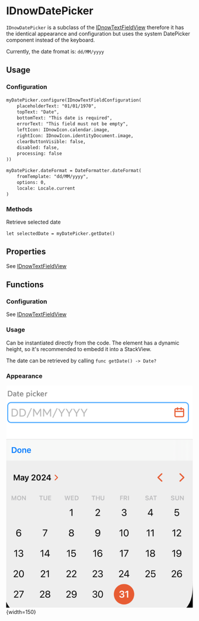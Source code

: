 # IDnowDatePicker

`IDnowDatePicker` is a subclass of the [IDnowTextFieldView](./IDnowTextFieldView.md) therefore it has the identical appearance and configuration but uses the system DatePicker component instead of the keyboard.

Currently, the date fromat is: ```dd/MM/yyyy```

## Usage
### Configuration
```
myDatePicker.configure(IDnowTextFieldConfiguration(
    placeholderText: "01/01/1970",
    topText: "Date",
    bottomText: "This date is required",
    errorText: "This field must not be empty",
    leftIcon: IDnowIcon.calendar.image,
    rightIcon: IDnowIcon.identityDocument.image,
    clearButtonVisible: false,
    disabled: false,
    processing: false
))
```
```
myDatePicker.dateFormat = DateFormatter.dateFormat(
    fromTemplate: "dd/MM/yyyy", 
    options: 0, 
    locale: Locale.current
)
```
### Methods
Retrieve selected date
```
let selectedDate = myDatePicker.getDate()
```

## Properties

See [IDnowTextFieldView](./IDnowTextFieldView.md)

## Functions

### Configuration

See [IDnowTextFieldView](./IDnowTextFieldView.md)

### Usage

Can be instantiated directly from the code. The element has a dynamic height, so it's recommended to embedd it into a StackView.

The date can be retrieved by calling ```func getDate() -> Date?```

### Appearance

![date picker](img/IDnowDatePicker/appearance.png "Appearance"){width=150}
